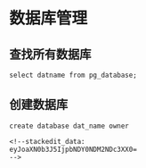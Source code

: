 

# 数据库管理
## 查找所有数据库
```
select datname from pg_database; 
```
## 创建数据库
```
create database dat_name owner 

<!--stackedit_data:
eyJoaXN0b3J5IjpbNDY0NDM2NDc3XX0=
-->